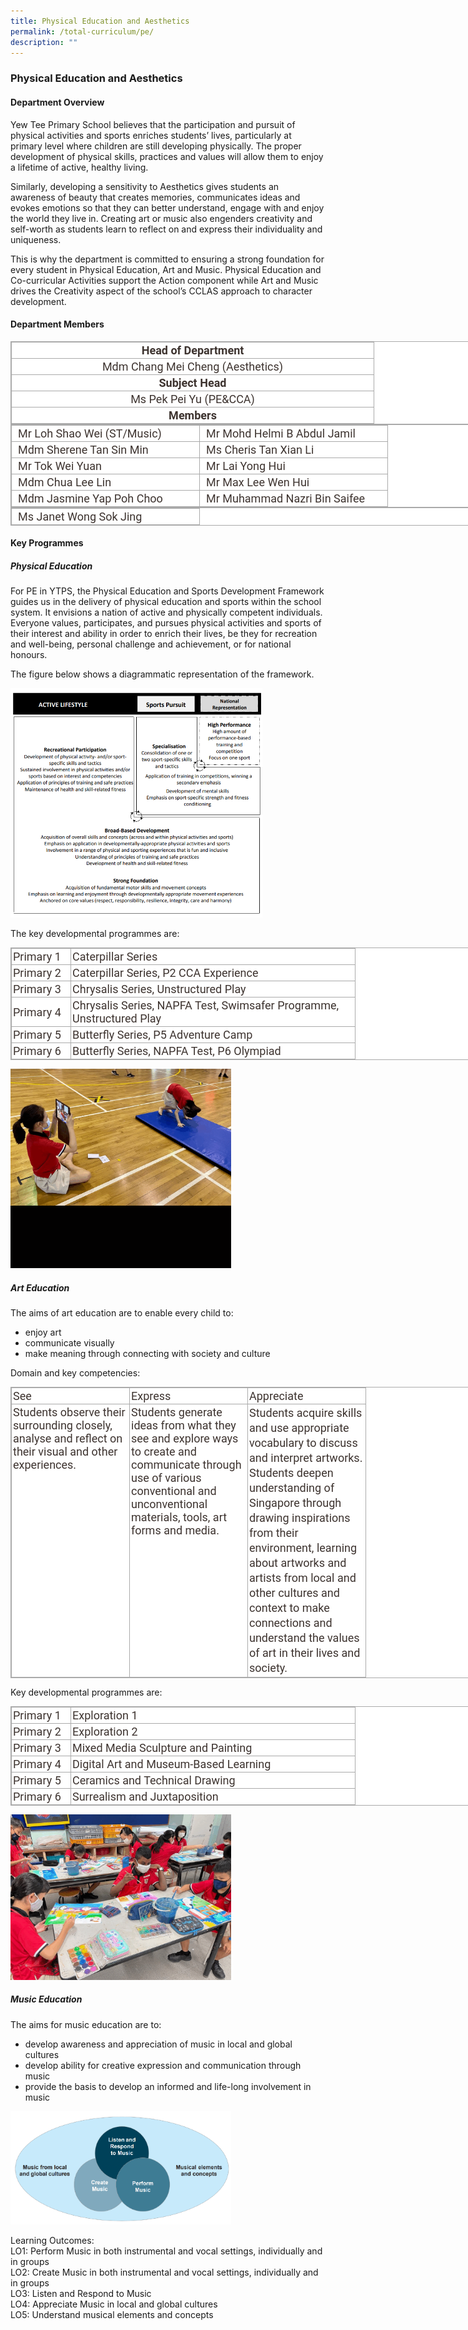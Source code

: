```yaml
---
title: Physical Education and Aesthetics
permalink: /total-curriculum/pe/
description: ""
---
```

### Physical Education and Aesthetics

#### Department Overview
Yew Tee Primary School believes that the participation and pursuit of physical activities and sports enriches students’ lives, particularly at primary level where children are still developing physically. The proper development of physical skills, practices and values will allow them to enjoy a lifetime of active, healthy living.

Similarly, developing a sensitivity to Aesthetics gives students an awareness of beauty that creates memories, communicates ideas and evokes emotions so that they can better understand, engage with and enjoy the world they live in. Creating art or music also engenders creativity and self-worth as students learn to reflect on and express their individuality and uniqueness.

This is why the department is committed to ensuring a strong foundation for every student in Physical Education, Art and Music. Physical Education and Co-curricular Activities support the Action component while Art and Music drives the Creativity aspect of the school’s CCLAS approach to character development.

#### Department Members

<table class="ive_eobj_center iveo_table ives_tab_simple3" style="margin: auto; outline: 0px; padding: 0px; border-collapse: collapse; clear: both; border: 1px solid rgb(170, 170, 170); text-align: justify; color: rgb(61, 51, 47); font-family: Roboto, sans-serif; font-size: 18px; font-style: normal; font-variant-ligatures: normal; font-variant-caps: normal; font-weight: 400; letter-spacing: normal; orphans: 2; text-transform: none; white-space: normal; widows: 2; word-spacing: 0px; -webkit-text-stroke-width: 0px; background-color: rgb(255, 255, 255); text-decoration-thickness: initial; text-decoration-style: initial; text-decoration-color: initial; width: 760px;"><tbody style="margin: 0px; outline: 0px; padding: 0px; text-align: justify;"><tr style="margin: 0px; outline: 0px; padding: 0px; text-align: justify;"><td colspan="2" width="575" style="margin: 0px; outline: 0px; padding: 2px; text-align: center; border: 1px solid rgb(170, 170, 170);"><b style="margin: 0px; outline: 0px; padding: 0px; text-align: justify;">Head of Department<br style="margin: 0px; outline: 0px; padding: 0px; text-align: justify;"></b></td></tr><tr style="margin: 0px; outline: 0px; padding: 0px; text-align: justify;"><td colspan="2" width="575" style="margin: 0px; outline: 0px; padding: 2px; text-align: center; border: 1px solid rgb(170, 170, 170);">Mdm Chang Mei Cheng (Aesthetics)<br style="margin: 0px; outline: 0px; padding: 0px; text-align: justify;"></td></tr><tr style="margin: 0px; outline: 0px; padding: 0px; text-align: justify;"><td colspan="2" width="575" style="margin: 0px; outline: 0px; padding: 2px; text-align: center; border: 1px solid rgb(170, 170, 170);"><b style="margin: 0px; outline: 0px; padding: 0px; text-align: justify;">Subject Head<br style="margin: 0px; outline: 0px; padding: 0px; text-align: justify;"></b></td></tr><tr style="margin: 0px; outline: 0px; padding: 0px; text-align: justify;"><td colspan="2" width="575" style="margin: 0px; outline: 0px; padding: 2px; text-align: center; border: 1px solid rgb(170, 170, 170);">Ms Pek Pei Yu (PE&amp;CCA)<br style="margin: 0px; outline: 0px; padding: 0px; text-align: justify;"></td></tr><tr style="margin: 0px; outline: 0px; padding: 0px; text-align: justify;"><td colspan="2" width="575" style="margin: 0px; outline: 0px; padding: 2px; text-align: center; border: 1px solid rgb(170, 170, 170);"><b style="margin: 0px; outline: 0px; padding: 0px; text-align: justify;">Members</b></td></tr></tbody></table><table class="ive_eobj_center iveo_table ives_tab_simple3" style="margin: auto; outline: 0px; padding: 0px; border-collapse: collapse; clear: both; border: 1px solid rgb(170, 170, 170); text-align: justify; color: rgb(61, 51, 47); font-family: Roboto, sans-serif; font-size: 18px; font-style: normal; font-variant-ligatures: normal; font-variant-caps: normal; font-weight: 400; letter-spacing: normal; orphans: 2; text-transform: none; white-space: normal; widows: 2; word-spacing: 0px; -webkit-text-stroke-width: 0px; background-color: rgb(255, 255, 255); text-decoration-thickness: initial; text-decoration-style: initial; text-decoration-color: initial; width: 760px;"><tbody style="margin: 0px; outline: 0px; padding: 0px; text-align: justify;"><tr style="margin: 0px; outline: 0px; padding: 0px; text-align: justify;"><td width="288" style="margin: 0px; outline: 0px; padding: 2px 2px 2px 10px; text-align: left; border: 1px solid rgb(170, 170, 170);">Mr Loh Shao Wei (ST/Music)<br style="margin: 0px; outline: 0px; padding: 0px; text-align: justify;"></td><td width="288" style="margin: 0px; outline: 0px; padding: 2px 2px 2px 10px; text-align: left; border: 1px solid rgb(170, 170, 170);">Mr Mohd Helmi B Abdul Jamil<br style="margin: 0px; outline: 0px; padding: 0px; text-align: justify;"></td></tr><tr style="margin: 0px; outline: 0px; padding: 0px; text-align: justify;"><td width="288" style="margin: 0px; outline: 0px; padding: 2px 2px 2px 10px; text-align: left; border: 1px solid rgb(170, 170, 170);">Mdm Sherene Tan Sin Min<br style="margin: 0px; outline: 0px; padding: 0px; text-align: justify;"></td><td width="288" style="margin: 0px; outline: 0px; padding: 2px 2px 2px 10px; text-align: left; border: 1px solid rgb(170, 170, 170);">Ms Cheris Tan Xian Li<br style="margin: 0px; outline: 0px; padding: 0px; text-align: justify;"></td></tr><tr style="margin: 0px; outline: 0px; padding: 0px; text-align: justify;"><td width="288" style="margin: 0px; outline: 0px; padding: 2px 2px 2px 10px; text-align: left; border: 1px solid rgb(170, 170, 170);">Mr Tok Wei Yuan<br style="margin: 0px; outline: 0px; padding: 0px; text-align: justify;"></td><td width="288" style="margin: 0px; outline: 0px; padding: 2px 2px 2px 10px; text-align: left; border: 1px solid rgb(170, 170, 170);">Mr Lai Yong Hui<br style="margin: 0px; outline: 0px; padding: 0px; text-align: justify;"></td></tr><tr style="margin: 0px; outline: 0px; padding: 0px; text-align: justify;"><td width="288" style="margin: 0px; outline: 0px; padding: 2px 2px 2px 10px; text-align: left; border: 1px solid rgb(170, 170, 170);">Mdm Chua Lee Lin<br style="margin: 0px; outline: 0px; padding: 0px; text-align: justify;"></td><td width="288" style="margin: 0px; outline: 0px; padding: 2px 2px 2px 10px; text-align: left; border: 1px solid rgb(170, 170, 170);">Mr Max Lee Wen Hui<br style="margin: 0px; outline: 0px; padding: 0px; text-align: justify;"></td></tr><tr style="margin: 0px; outline: 0px; padding: 0px; text-align: justify;"><td width="288" style="margin: 0px; outline: 0px; padding: 2px 2px 2px 10px; text-align: left; border: 1px solid rgb(170, 170, 170);">Mdm Jasmine Yap Poh Choo<br style="margin: 0px; outline: 0px; padding: 0px; text-align: justify;"></td><td width="288" style="margin: 0px; outline: 0px; padding: 2px 2px 2px 10px; text-align: left; border: 1px solid rgb(170, 170, 170);">Mr Muhammad Nazri Bin Saifee</td></tr></tbody></table><table class="ive_eobj_center iveo_table ives_tab_simple3" style="margin: auto; outline: 0px; padding: 0px; border-collapse: collapse; clear: both; border: 1px solid rgb(170, 170, 170); text-align: justify; color: rgb(61, 51, 47); font-family: Roboto, sans-serif; font-size: 18px; font-style: normal; font-variant-ligatures: normal; font-variant-caps: normal; font-weight: 400; letter-spacing: normal; orphans: 2; text-transform: none; white-space: normal; widows: 2; word-spacing: 0px; -webkit-text-stroke-width: 0px; background-color: rgb(255, 255, 255); text-decoration-thickness: initial; text-decoration-style: initial; text-decoration-color: initial; width: 760px;"><tbody style="margin: 0px; outline: 0px; padding: 0px; text-align: justify;"><tr style="margin: 0px; outline: 0px; padding: 0px; text-align: justify;"><td width="288" style="margin: 0px; outline: 0px; padding: 2px 2px 2px 10px; text-align: left; border: 1px solid rgb(170, 170, 170);">Ms Janet Wong Sok Jing<br style="margin: 0px; outline: 0px; padding: 0px; text-align: justify;"></td></tr></tbody></table>

#### Key Programmes

##### Physical Education
For PE in YTPS, the Physical Education and Sports Development Framework guides us in the delivery of physical education and sports within the school system. It envisions a nation of active and physically competent individuals. Everyone values, participates, and pursues physical activities and sports of their interest and ability in order to enrich their lives, be they for recreation and well-being, personal challenge and achievement, or for national honours.

The figure below shows a diagrammatic representation of the framework.

<img src="/images/PE%20framework.png" 
     style="width:80%">
		 
The key developmental programmes are:

<table class="iveo_table ives_tab_simple3 ive_eobj_center" style="margin: auto; outline: 0px; padding: 0px; border-collapse: collapse; clear: both; border: 1px solid rgb(170, 170, 170); text-align: justify; color: rgb(61, 51, 47); font-family: Roboto, sans-serif; font-size: 18px; font-style: normal; font-variant-ligatures: normal; font-variant-caps: normal; font-weight: 400; letter-spacing: normal; orphans: 2; text-transform: none; white-space: normal; widows: 2; word-spacing: 0px; -webkit-text-stroke-width: 0px; background-color: rgb(255, 255, 255); text-decoration-thickness: initial; text-decoration-style: initial; text-decoration-color: initial; width: 760px;"><tbody style="margin: 0px; outline: 0px; padding: 0px; text-align: justify;"><tr style="margin: 0px; outline: 0px; padding: 0px; text-align: justify;"><td width="90" style="margin: 0px; outline: 0px; padding: 2px; text-align: left; border: 1px solid rgb(170, 170, 170);">Primary 1<br style="margin: 0px; outline: 0px; padding: 0px; text-align: justify;"></td><td width="450" style="margin: 0px; outline: 0px; padding: 2px; text-align: left; border: 1px solid rgb(170, 170, 170);">Caterpillar Series<br style="margin: 0px; outline: 0px; padding: 0px; text-align: justify;"></td></tr><tr style="margin: 0px; outline: 0px; padding: 0px; text-align: justify;"><td width="90" style="margin: 0px; outline: 0px; padding: 2px; text-align: left; border: 1px solid rgb(170, 170, 170);">Primary 2<br style="margin: 0px; outline: 0px; padding: 0px; text-align: justify;"></td><td width="450" style="margin: 0px; outline: 0px; padding: 2px; text-align: left; border: 1px solid rgb(170, 170, 170);">Caterpillar Series, P2 CCA Experience<br style="margin: 0px; outline: 0px; padding: 0px; text-align: justify;"></td></tr><tr style="margin: 0px; outline: 0px; padding: 0px; text-align: justify;"><td width="90" style="margin: 0px; outline: 0px; padding: 2px; text-align: left; border: 1px solid rgb(170, 170, 170);">Primary 3<br style="margin: 0px; outline: 0px; padding: 0px; text-align: justify;"></td><td width="450" style="margin: 0px; outline: 0px; padding: 2px; text-align: left; border: 1px solid rgb(170, 170, 170);">Chrysalis Series, Unstructured Play<br style="margin: 0px; outline: 0px; padding: 0px; text-align: justify;"></td></tr><tr style="margin: 0px; outline: 0px; padding: 0px; text-align: justify;"><td width="90" style="margin: 0px; outline: 0px; padding: 2px; text-align: left; border: 1px solid rgb(170, 170, 170);">Primary 4<br style="margin: 0px; outline: 0px; padding: 0px; text-align: justify;"></td><td width="450" style="margin: 0px; outline: 0px; padding: 2px; text-align: left; border: 1px solid rgb(170, 170, 170);">Chrysalis Series, NAPFA Test, Swimsafer Programme, Unstructured Play<br style="margin: 0px; outline: 0px; padding: 0px; text-align: justify;"></td></tr><tr style="margin: 0px; outline: 0px; padding: 0px; text-align: justify;"><td width="90" style="margin: 0px; outline: 0px; padding: 2px; text-align: left; border: 1px solid rgb(170, 170, 170);">Primary 5<br style="margin: 0px; outline: 0px; padding: 0px; text-align: justify;"></td><td width="450" style="margin: 0px; outline: 0px; padding: 2px; text-align: left; border: 1px solid rgb(170, 170, 170);">Butterfly Series, P5 Adventure Camp<br style="margin: 0px; outline: 0px; padding: 0px; text-align: justify;"></td></tr><tr style="margin: 0px; outline: 0px; padding: 0px; text-align: justify;"><td width="90" style="margin: 0px; outline: 0px; padding: 2px; text-align: left; border: 1px solid rgb(170, 170, 170);">Primary 6<br style="margin: 0px; outline: 0px; padding: 0px; text-align: justify;"></td><td width="450" style="margin: 0px; outline: 0px; padding: 2px; text-align: left; border: 1px solid rgb(170, 170, 170);">Butterfly Series, NAPFA Test, P6 Olympiad</td></tr></tbody></table>

<img src="/images/pe%20photos%20new.gif" 
     style="width:70%">
		 
##### Art Education

The aims of art education are to enable every child to:
*   enjoy art
*   communicate visually
*   make meaning through connecting with society and culture

Domain and key competencies:

<table class="iveo_table ives_tab_simple3 ive_eobj_center" style="margin: auto; outline: 0px; padding: 0px; border-collapse: collapse; clear: both; border: 1px solid rgb(170, 170, 170); text-align: left; color: rgb(61, 51, 47); font-family: Roboto, sans-serif; font-size: 18px; font-style: normal; font-variant-ligatures: normal; font-variant-caps: normal; font-weight: 400; letter-spacing: normal; orphans: 2; text-transform: none; white-space: normal; widows: 2; word-spacing: 0px; -webkit-text-stroke-width: 0px; background-color: rgb(255, 255, 255); text-decoration-thickness: initial; text-decoration-style: initial; text-decoration-color: initial; width: 760px;"><tbody style="margin: 0px; outline: 0px; padding: 0px; text-align: justify;"><tr style="margin: 0px; outline: 0px; padding: 0px; text-align: justify;"><td width="184" style="margin: 0px; outline: 0px; padding: 2px; text-align: left; border: 1px solid rgb(170, 170, 170);">See<br style="margin: 0px; outline: 0px; padding: 0px; text-align: justify;"></td><td width="184" style="margin: 0px; outline: 0px; padding: 2px; text-align: left; border: 1px solid rgb(170, 170, 170);">Express<br style="margin: 0px; outline: 0px; padding: 0px; text-align: justify;"></td><td width="184" style="margin: 0px; outline: 0px; padding: 2px; text-align: left; border: 1px solid rgb(170, 170, 170);">Appreciate<br style="margin: 0px; outline: 0px; padding: 0px; text-align: justify;"></td></tr><tr style="margin: 0px; outline: 0px; padding: 0px; text-align: justify;"><td width="184" valign="top" style="margin: 0px; outline: 0px; padding: 2px; text-align: left; border: 1px solid rgb(170, 170, 170);">Students observe their surrounding closely, analyse and reflect on their visual and other experiences.<br style="margin: 0px; outline: 0px; padding: 0px; text-align: justify;"></td><td width="184" valign="top" style="margin: 0px; outline: 0px; padding: 2px; text-align: left; border: 1px solid rgb(170, 170, 170);">Students generate ideas from what they see and explore ways to create and communicate through use of various conventional and unconventional materials, tools, art forms and media.<br style="margin: 0px; outline: 0px; padding: 0px; text-align: justify;"></td><td width="184" valign="top" style="margin: 0px; outline: 0px; padding: 2px; text-align: justify; border: 1px solid rgb(170, 170, 170);"><div style="margin: 0px; outline: 0px; padding: 0px; line-height: 24px !important; color: rgb(61, 51, 47); font-family: Roboto, sans-serif; font-size: 18px; font-weight: 400; text-align: left;">Students acquire skills and use appropriate vocabulary to discuss and interpret artworks.</div><div style="margin: 0px; outline: 0px; padding: 0px; line-height: 24px !important; color: rgb(61, 51, 47); font-family: Roboto, sans-serif; font-size: 18px; font-weight: 400; text-align: left;">Students deepen understanding of Singapore through drawing inspirations from their environment, learning about artworks and artists from local and other cultures and context to make connections and understand the values of art in their lives and society.</div></td></tr></tbody></table>

Key developmental programmes are:

<table class="ive_eobj_center iveo_table ives_tab_simple3" style="margin: auto; outline: 0px; padding: 0px; border-collapse: collapse; clear: both; border: 1px solid rgb(170, 170, 170); text-align: justify; color: rgb(61, 51, 47); font-family: Roboto, sans-serif; font-size: 18px; font-style: normal; font-variant-ligatures: normal; font-variant-caps: normal; font-weight: 400; letter-spacing: normal; orphans: 2; text-transform: none; white-space: normal; widows: 2; word-spacing: 0px; -webkit-text-stroke-width: 0px; background-color: rgb(255, 255, 255); text-decoration-thickness: initial; text-decoration-style: initial; text-decoration-color: initial; width: 760px;"><tbody style="margin: 0px; outline: 0px; padding: 0px; text-align: justify;"><tr style="margin: 0px; outline: 0px; padding: 0px; text-align: justify;"><td width="90" style="margin: 0px; outline: 0px; padding: 2px; text-align: left; border: 1px solid rgb(170, 170, 170);">Primary 1<br style="margin: 0px; outline: 0px; padding: 0px; text-align: justify;"></td><td width="450" style="margin: 0px; outline: 0px; padding: 2px; text-align: left; border: 1px solid rgb(170, 170, 170);">Exploration 1<br style="margin: 0px; outline: 0px; padding: 0px; text-align: justify;"></td></tr><tr style="margin: 0px; outline: 0px; padding: 0px; text-align: justify;"><td width="90" style="margin: 0px; outline: 0px; padding: 2px; text-align: left; border: 1px solid rgb(170, 170, 170);">Primary 2<br style="margin: 0px; outline: 0px; padding: 0px; text-align: justify;"></td><td width="450" style="margin: 0px; outline: 0px; padding: 2px; text-align: left; border: 1px solid rgb(170, 170, 170);">Exploration 2<br style="margin: 0px; outline: 0px; padding: 0px; text-align: justify;"></td></tr><tr style="margin: 0px; outline: 0px; padding: 0px; text-align: justify;"><td width="90" style="margin: 0px; outline: 0px; padding: 2px; text-align: left; border: 1px solid rgb(170, 170, 170);">Primary 3<br style="margin: 0px; outline: 0px; padding: 0px; text-align: justify;"></td><td width="450" style="margin: 0px; outline: 0px; padding: 2px; text-align: left; border: 1px solid rgb(170, 170, 170);">Mixed Media Sculpture and Painting<br style="margin: 0px; outline: 0px; padding: 0px; text-align: justify;"></td></tr><tr style="margin: 0px; outline: 0px; padding: 0px; text-align: justify;"><td width="90" style="margin: 0px; outline: 0px; padding: 2px; text-align: left; border: 1px solid rgb(170, 170, 170);">Primary 4<br style="margin: 0px; outline: 0px; padding: 0px; text-align: justify;"></td><td width="450" style="margin: 0px; outline: 0px; padding: 2px; text-align: left; border: 1px solid rgb(170, 170, 170);">Digital Art and Museum-Based Learning<br style="margin: 0px; outline: 0px; padding: 0px; text-align: justify;"></td></tr><tr style="margin: 0px; outline: 0px; padding: 0px; text-align: justify;"><td width="90" style="margin: 0px; outline: 0px; padding: 2px; text-align: left; border: 1px solid rgb(170, 170, 170);">Primary 5<br style="margin: 0px; outline: 0px; padding: 0px; text-align: justify;"></td><td width="450" style="margin: 0px; outline: 0px; padding: 2px; text-align: left; border: 1px solid rgb(170, 170, 170);">Ceramics and Technical Drawing<br style="margin: 0px; outline: 0px; padding: 0px; text-align: justify;"></td></tr><tr style="margin: 0px; outline: 0px; padding: 0px; text-align: justify;"><td width="90" style="margin: 0px; outline: 0px; padding: 2px; text-align: left; border: 1px solid rgb(170, 170, 170);">Primary 6<br style="margin: 0px; outline: 0px; padding: 0px; text-align: justify;"></td><td width="450" style="margin: 0px; outline: 0px; padding: 2px; text-align: left; border: 1px solid rgb(170, 170, 170);">Surrealism and Juxtaposition</td></tr></tbody></table>

<img src="/images/art%20education.gif" 
     style="width:70%">
		 
##### Music Education

The aims for music education are to:

*   develop awareness and appreciation of music in local and global cultures
*   develop ability for creative expression and communication through music
*   provide the basis to develop an informed and life-long involvement in music

<img src="/images/Music%20Concepts.png" 
     style="width:70%">

Learning Outcomes:  
LO1: Perform Music in both instrumental and vocal settings, individually and in groups <br>
LO2: Create Music in both instrumental and vocal settings, individually and in groups <br>
LO3: Listen and Respond to Music <br>
LO4: Appreciate Music in local and global cultures <br>
LO5: Understand musical elements and concepts